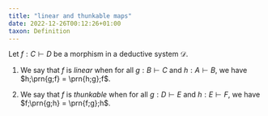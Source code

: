 ```yaml
---
title: "linear and thunkable maps"
date: 2022-12-26T00:12:26+01:00
taxon: Definition
---
```


Let $f:C \vdash D$ be a morphism in a deductive system $\mathcal{D}$.

1. We say that $f$ is *linear* when for all $g:B\vdash C$ and $h:A\vdash B$, we
   have $h;\prn{g;f} = \prn{h;g};f$.

2. We say that $f$ is *thunkable* when for all $g:D\vdash E$ and $h : E\vdash
   F$, we have $f;\prn{g;h} = \prn{f;g};h$.
